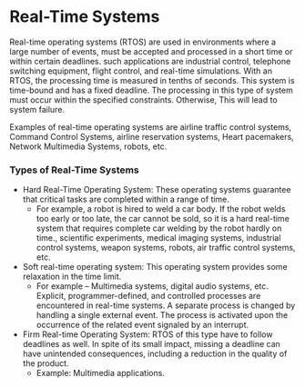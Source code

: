 # Real-Time Systems

Real-time operating systems (RTOS) are used in environments where a large number of events, must be accepted and processed in a short time or within certain deadlines. such applications are industrial control, telephone switching equipment, flight control, and real-time simulations. With an RTOS, the processing time is measured in tenths of seconds. This system is time-bound and has a fixed deadline. The processing in this type of system must occur within the specified constraints. Otherwise, This will lead to system failure.

Examples of real-time operating systems are airline traffic control systems, Command Control Systems, airline reservation systems, Heart pacemakers, Network Multimedia Systems, robots, etc.

### Types of Real-Time Systems

- Hard Real-Time Operating System: These operating systems guarantee that critical tasks are completed within a range of time.
    - For example, a robot is hired to weld a car body. If the robot welds too early or too late, the car cannot be sold, so it is a hard real-time system that requires complete car welding by the robot hardly on time., scientific experiments, medical imaging systems, industrial control systems, weapon systems, robots, air traffic control systems, etc.
- Soft real-time operating system: This operating system provides some relaxation in the time limit.
    - For example – Multimedia systems, digital audio systems, etc. Explicit, programmer-defined, and controlled processes are encountered in real-time systems. A separate process is changed by handling a single external event. The process is activated upon the occurrence of the related event signaled by an interrupt.
- Firm Real-time Operating System: RTOS of this type have to follow deadlines as well. In spite of its small impact, missing a deadline can have unintended consequences, including a reduction in the quality of the product.
    - Example: Multimedia applications.
